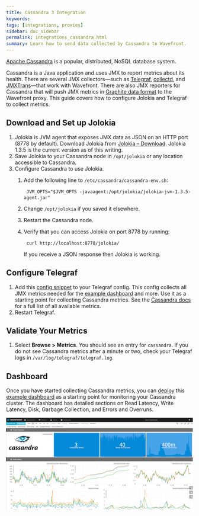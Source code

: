 ```yaml
---
title: Cassandra 3 Integration
keywords:
tags: [integrations, proxies]
sidebar: doc_sidebar
permalink: integrations_cassandra.html
summary: Learn how to send data collected by Cassandra to Wavefront.
---
```


[Apache Cassandra](http://cassandra.apache.org/) is a popular, distributed, NoSQL database system. 
 
Cassandra is a Java application and uses JMX to report metrics about its health. There are several JMX collectors&mdash;such as [Telegraf](integrations_telegraf.html), [collectd](https://github.com/collectd/collectd), and [JMXTrans](integrations_jmxtrans.html)&mdash;that work with Wavefront. There are also JMX reporters for Cassandra that will push JMX metrics in [Graphite data format](integrations_graphite.html) to the Wavefront proxy. This guide covers how to configure Jolokia and Telegraf to collect metrics.
 
## Download and Set up Jolokia

1. Jolokia is JVM agent that exposes JMX data as JSON on an HTTP port (8778 by default). Download Jolokia from [Jolokia – Download](https://jolokia.org/download.html). Jolokia 1.3.5 is the current version as of this writing.
1. Save Jolokia to your Cassandra node in `/opt/jolokia` or any location accessible to Cassandra.
1. Configure Cassandra to use Jolokia.
    1. Add the following line to `/etc/cassandra/cassandra-env.sh`:

            JVM_OPTS="$JVM_OPTS -javaagent:/opt/jolokia/jolokia-jvm-1.3.5-agent.jar"
    1. Change `/opt/jolokia` if you saved it elsewhere.
    1. Restart the Cassandra node.
    1. Verify that you can access Jolokia on port 8778 by running:

            curl http://localhost:8778/jolokia/

       If you receive a JSON response then Jolokia is working.

## Configure Telegraf

1. Add this [config snippet](https://raw.githubusercontent.com/wavefrontHQ/integrations/master/cassandra3/telegraf/10-cassandra.conf) to your Telegraf config. This config collects all JMX metrics needed for the [example dashboard](#dashboard) and more. Use it as a starting point for collecting Cassandra metrics. See the [Cassandra docs](https://wiki.apache.org/cassandra/Metrics) for a full list of all available metrics.
2. Restart Telegraf. 

## Validate Your Metrics
1. Select **Browse > Metrics**. You should see an entry for `cassandra`. If you do not see Cassandra metrics after a minute or two, check your Telegraf logs in `/var/log/telegraf/telegraf.log`.
 
## Dashboard
Once you have started collecting Cassandra metrics, you can [deploy](dashboards_managing.html#deploying-a-dashboard) this [example dashboard](https://raw.githubusercontent.com/wavefrontHQ/integrations/master/cassandra3/dashboards/cassandra-telegraf.json) as a starting point for monitoring your Cassandra cluster. The dashboard has detailed sections on Read Latency, Write Latency, Disk, Garbage Collection, and Errors and Overruns.

![cassandra db](images/db_cassandra.png)


